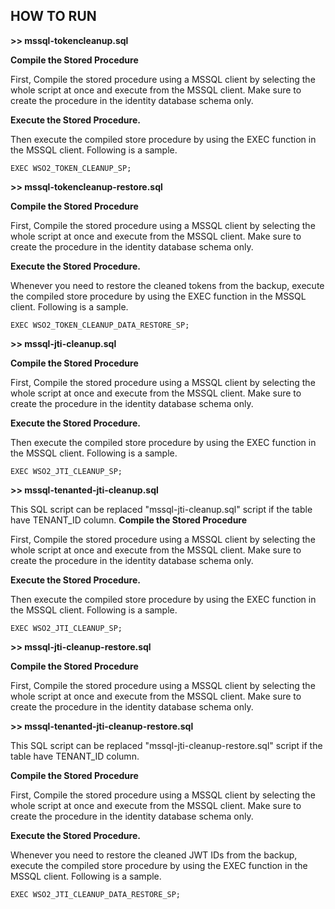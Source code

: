 ## **HOW TO RUN**

**>> mssql-tokencleanup.sql**

**Compile the Stored Procedure**

First, Compile the stored procedure using a MSSQL client by selecting the whole script at once and execute from the MSSQL client.
Make sure to create the procedure in the identity database schema only.

**Execute the Stored Procedure.**

Then execute the compiled store procedure by using the EXEC function in the MSSQL client. Following is a sample.

```
EXEC WSO2_TOKEN_CLEANUP_SP;
```

**>> mssql-tokencleanup-restore.sql**

**Compile the Stored Procedure**

First, Compile the stored procedure using a MSSQL client by selecting the whole script at once and execute from the MSSQL client.
Make sure to create the procedure in the identity database schema only.

**Execute the Stored Procedure.**

Whenever you need to restore the cleaned tokens from the backup, execute the compiled store procedure by using the EXEC function in the MSSQL client. Following is a sample.

```
EXEC WSO2_TOKEN_CLEANUP_DATA_RESTORE_SP;
```

**>> mssql-jti-cleanup.sql**

**Compile the Stored Procedure**

First, Compile the stored procedure using a MSSQL client by selecting the whole script at once and execute from the MSSQL client.
Make sure to create the procedure in the identity database schema only.

**Execute the Stored Procedure.**

Then execute the compiled store procedure by using the EXEC function in the MSSQL client. Following is a sample.

```
EXEC WSO2_JTI_CLEANUP_SP;
```

**>> mssql-tenanted-jti-cleanup.sql**

This SQL script can be replaced "mssql-jti-cleanup.sql" script if the table have TENANT_ID column.
**Compile the Stored Procedure**

First, Compile the stored procedure using a MSSQL client by selecting the whole script at once and execute from the MSSQL client.
Make sure to create the procedure in the identity database schema only.

**Execute the Stored Procedure.**

Then execute the compiled store procedure by using the EXEC function in the MSSQL client. Following is a sample.

```
EXEC WSO2_JTI_CLEANUP_SP;
```

**>> mssql-jti-cleanup-restore.sql**

**Compile the Stored Procedure**

First, Compile the stored procedure using a MSSQL client by selecting the whole script at once and execute from the MSSQL client.
Make sure to create the procedure in the identity database schema only.

**>> mssql-tenanted-jti-cleanup-restore.sql**

This SQL script can be replaced "mssql-jti-cleanup-restore.sql" script if the table have TENANT_ID column.

**Compile the Stored Procedure**

First, Compile the stored procedure using a MSSQL client by selecting the whole script at once and execute from the MSSQL client.
Make sure to create the procedure in the identity database schema only.

**Execute the Stored Procedure.**

Whenever you need to restore the cleaned JWT IDs from the backup, execute the compiled store procedure by using the EXEC function in the MSSQL client. Following is a sample.

```
EXEC WSO2_JTI_CLEANUP_DATA_RESTORE_SP;
```